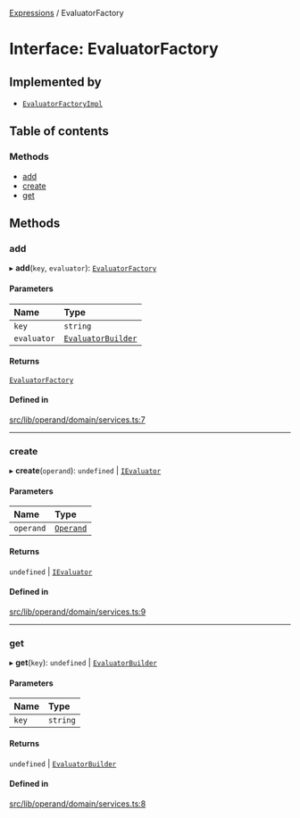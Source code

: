 [Expressions](../README.md) / EvaluatorFactory

# Interface: EvaluatorFactory

## Implemented by

- [`EvaluatorFactoryImpl`](../classes/EvaluatorFactoryImpl.md)

## Table of contents

### Methods

- [add](EvaluatorFactory.md#add)
- [create](EvaluatorFactory.md#create)
- [get](EvaluatorFactory.md#get)

## Methods

### add

▸ **add**(`key`, `evaluator`): [`EvaluatorFactory`](EvaluatorFactory.md)

#### Parameters

| Name | Type |
| :------ | :------ |
| `key` | `string` |
| `evaluator` | [`EvaluatorBuilder`](EvaluatorBuilder.md) |

#### Returns

[`EvaluatorFactory`](EvaluatorFactory.md)

#### Defined in

[src/lib/operand/domain/services.ts:7](https://github.com/FlavioLionelRita/3xpr/blob/911c547/src/lib/operand/domain/services.ts#L7)

___

### create

▸ **create**(`operand`): `undefined` \| [`IEvaluator`](IEvaluator.md)

#### Parameters

| Name | Type |
| :------ | :------ |
| `operand` | [`Operand`](../classes/Operand.md) |

#### Returns

`undefined` \| [`IEvaluator`](IEvaluator.md)

#### Defined in

[src/lib/operand/domain/services.ts:9](https://github.com/FlavioLionelRita/3xpr/blob/911c547/src/lib/operand/domain/services.ts#L9)

___

### get

▸ **get**(`key`): `undefined` \| [`EvaluatorBuilder`](EvaluatorBuilder.md)

#### Parameters

| Name | Type |
| :------ | :------ |
| `key` | `string` |

#### Returns

`undefined` \| [`EvaluatorBuilder`](EvaluatorBuilder.md)

#### Defined in

[src/lib/operand/domain/services.ts:8](https://github.com/FlavioLionelRita/3xpr/blob/911c547/src/lib/operand/domain/services.ts#L8)
